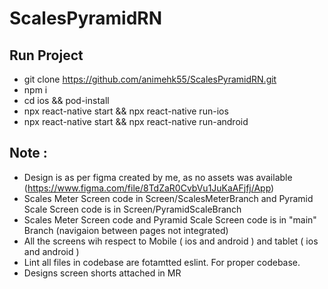 # ScalesPyramidRN

## Run Project

- git clone https://github.com/animehk55/ScalesPyramidRN.git
- npm i
- cd ios && pod-install
- npx react-native start && npx react-native run-ios
- npx react-native start && npx react-native run-android
## Note :

- Design is as per figma created by me, as no assets was available (https://www.figma.com/file/8TdZaR0CvbVu1JuKaAFjfj/App)
- Scales Meter Screen code in Screen/ScalesMeterBranch and Pyramid Scale Screen code is in Screen/PyramidScaleBranch
- Scales Meter Screen code and Pyramid Scale Screen code is in "main" Branch (navigaion between pages not integrated)
- All the screens wih respect to Mobile ( ios and android ) and tablet ( ios and android ) 
- Lint all files in codebase are fotamtted eslint. For proper codebase.
- Designs screen shorts attached in MR 
   
